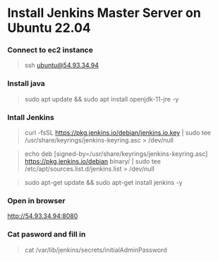 # Install Jenkins Master Server on Ubuntu 22.04

### Connect to ec2 instance
> ssh ubuntu@54.93.34.94

### Install java
> sudo apt update && sudo apt install openjdk-11-jre -y

### Intall Jenkins
> curl -fsSL https://pkg.jenkins.io/debian/jenkins.io.key | sudo tee \
  /usr/share/keyrings/jenkins-keyring.asc > /dev/null

> echo deb [signed-by=/usr/share/keyrings/jenkins-keyring.asc] \
  https://pkg.jenkins.io/debian binary/ | sudo tee \
  /etc/apt/sources.list.d/jenkins.list > /dev/null

> sudo apt-get update && sudo apt-get install jenkins -y

### Open in browser
http://54.93.34.94:8080

### Cat pasword and fill in
> cat /var/lib/jenkins/secrets/initialAdminPassword
